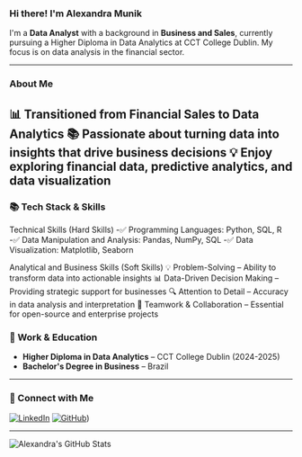 ### Hi there! I'm Alexandra Munik

I'm a **Data Analyst** with a background in **Business and Sales**, currently pursuing a Higher Diploma in Data Analytics at CCT College Dublin. My focus is on data analysis in the financial sector.

---

### About Me

📊 Transitioned from Financial Sales to Data Analytics
📚 Passionate about turning data into insights that drive business decisions
💡 Enjoy exploring financial data, predictive analytics, and data visualization
---

### 📚 Tech Stack & Skills

Technical Skills (Hard Skills)
-✅ Programming Languages: Python, SQL, R
-✅ Data Manipulation and Analysis: Pandas, NumPy, SQL
-✅ Data Visualization: Matplotlib, Seaborn


Analytical and Business Skills (Soft Skills)
💡 Problem-Solving – Ability to transform data into actionable insights
📊 Data-Driven Decision Making – Providing strategic support for businesses
🔍 Attention to Detail – Accuracy in data analysis and interpretation
🤝 Teamwork & Collaboration – Essential for open-source and enterprise projects


### 💼 Work & Education
- **Higher Diploma in Data Analytics** – CCT College Dublin (2024-2025)
- **Bachelor's Degree in Business** – Brazil

---

### 👤 Connect with Me
[![LinkedIn](https://img.shields.io/badge/LinkedIn-0077B5?style=for-the-badge&logo=linkedin&logoColor=white)](www.linkedin.com/in/alexandra-silva-33b464103)
[![GitHub](https://img.shields.io/badge/GitHub-181717?style=for-the-badge&logo=github&logoColor=white)](https://github.com/alexandramuniksilva))

---

![Alexandra's GitHub Stats](https://github-readme-stats.vercel.app/api?username=alexandramuniksilva&show_icons=true&theme=radical)
